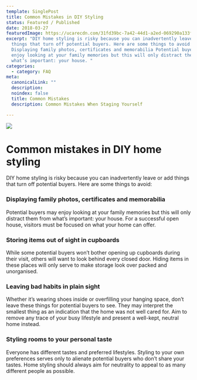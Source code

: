 ```yaml
---
template: SinglePost
title: Common Mistakes in DIY Styling
status: Featured / Published
date: 2018-03-27
featuredImage: https://ucarecdn.com/31fd39bc-7a42-44d1-a2ed-069290a133f4/
excerpt: "DIY home styling is risky because you can inadvertently leave or add
  things that turn off potential buyers. Here are some things to avoid:
  Displaying family photos, certificates and memorabilia Potential buyers may
  enjoy looking at your family memories but this will only distract them from
  what’s important: your house. "
categories:
  - category: FAQ
meta:
  canonicalLink: ""
  description: 
  noindex: false
  title: Common Mistakes
  description: Common Mistakes When Staging Yourself

---
```

![](https://ucarecdn.com/d62e393e-7897-4a40-a84d-abb6902fd1ec/)

# Common mistakes in DIY home styling

DIY home styling is risky because you can inadvertently leave or add things that turn off potential buyers. Here are some things to avoid:

### Displaying family photos, certificates and memorabilia

Potential buyers may enjoy looking at your family memories but this will only distract them from what’s important: your house. For a successful open house, visitors must be focused on what your home can offer.

### Storing items out of sight in cupboards

While some potential buyers won’t bother opening up cupboards during their visit, others will want to look behind every closed door. Hiding items in these places will only serve to make storage look over packed and unorganised.

### Leaving bad habits in plain sight

Whether it’s wearing shoes inside or overfilling your hanging space, don’t leave these things for potential buyers to see. They may interpret the smallest thing as an indication that the home was not well cared for. Aim to remove any trace of your busy lifestyle and present a well-kept, neutral home instead.

### Styling rooms to your personal taste

Everyone has different tastes and preferred lifestyles. Styling to your own preferences serves only to alienate potential buyers who don’t share your tastes. Home styling should always aim for neutrality to appeal to as many different people as possible.